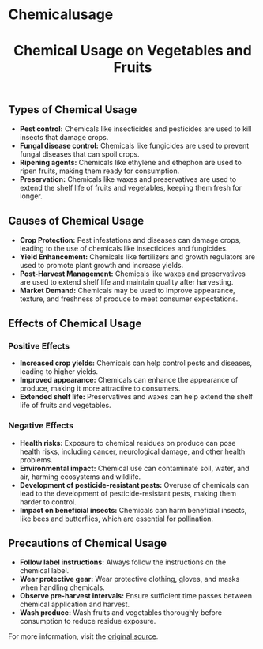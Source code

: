 # Chemicalusage
<!DOCTYPE html> <html lang="en"> <head> <meta charset="UTF-8"> <meta name="viewport" content="width=device-width, initial-scale=1.0"> <link rel="stylesheet" href="styles.css"> <title>Chemical Usage on Vegetables and Fruits</title> </head> <body> <header> <h1>Chemical Usage on Vegetables and Fruits</h1> </header> <section> <h2>Types of Chemical Usage</h2> <ul> <li><strong>Pest control:</strong> Chemicals like insecticides and pesticides are used to kill insects that damage crops.</li> <li><strong>Fungal disease control:</strong> Chemicals like fungicides are used to prevent fungal diseases that can spoil crops.</li> <li><strong>Ripening agents:</strong> Chemicals like ethylene and ethephon are used to ripen fruits, making them ready for consumption.</li> <li><strong>Preservation:</strong> Chemicals like waxes and preservatives are used to extend the shelf life of fruits and vegetables, keeping them fresh for longer.</li> </ul> </section> <section> <h2>Causes of Chemical Usage</h2> <ul> <li><strong>Crop Protection:</strong> Pest infestations and diseases can damage crops, leading to the use of chemicals like insecticides and fungicides.</li> <li><strong>Yield Enhancement:</strong> Chemicals like fertilizers and growth regulators are used to promote plant growth and increase yields.</li> <li><strong>Post-Harvest Management:</strong> Chemicals like waxes and preservatives are used to extend shelf life and maintain quality after harvesting.</li> <li><strong>Market Demand:</strong> Chemicals may be used to improve appearance, texture, and freshness of produce to meet consumer expectations.</li> </ul> </section> <section> <h2>Effects of Chemical Usage</h2> <h3>Positive Effects</h3> <ul> <li><strong>Increased crop yields:</strong> Chemicals can help control pests and diseases, leading to higher yields.</li> <li><strong>Improved appearance:</strong> Chemicals can enhance the appearance of produce, making it more attractive to consumers.</li> <li><strong>Extended shelf life:</strong> Preservatives and waxes can help extend the shelf life of fruits and vegetables.</li> </ul> <h3>Negative Effects</h3> <ul> <li><strong>Health risks:</strong> Exposure to chemical residues on produce can pose health risks, including cancer, neurological damage, and other health problems.</li> <li><strong>Environmental impact:</strong> Chemical use can contaminate soil, water, and air, harming ecosystems and wildlife.</li> <li><strong>Development of pesticide-resistant pests:</strong> Overuse of chemicals can lead to the development of pesticide-resistant pests, making them harder to control.</li> <li><strong>Impact on beneficial insects:</strong> Chemicals can harm beneficial insects, like bees and butterflies, which are essential for pollination.</li> </ul> </section> <section> <h2>Precautions of Chemical Usage</h2> <ul> <li><strong>Follow label instructions:</strong> Always follow the instructions on the chemical label.</li> <li><strong>Wear protective gear:</strong> Wear protective clothing, gloves, and masks when handling chemicals.</li> <li><strong>Observe pre-harvest intervals:</strong> Ensure sufficient time passes between chemical application and harvest.</li> <li><strong>Wash produce:</strong> Wash fruits and vegetables thoroughly before consumption to reduce residue exposure.</li> </ul> </section> <footer> <p>For more information, visit the <a href="https://neelima45.github.io/water-pollution.com/">original source</a>.</p> </footer> </body> </html>
